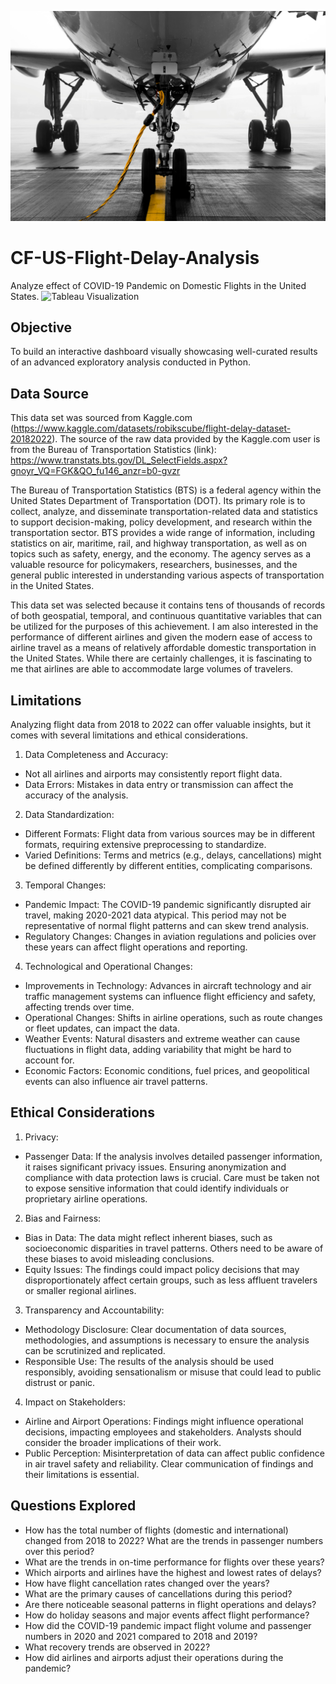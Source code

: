 ![Photo](https://github.com/jawattay/US-Flight-Delay-Analysis--2019-2022-/blob/main/03%20-%20Visuals/pexels-joel-super-188959-2315265.jpg)

# CF-US-Flight-Delay-Analysis

Analyze effect of COVID-19 Pandemic on Domestic Flights in the United States.
![Tableau Visualization](https://public.tableau.com/views/U_S_FlightDelayAnalysis2019-2022/StoryFlightAnalysis?:language=en-US&publish=yes&:sid=&:redirect=auth&:display_count=n&:origin=viz_share_link)

## Objective

To build an interactive dashboard visually showcasing well-curated results of an advanced exploratory analysis conducted in Python.

## Data Source

This data set was sourced from Kaggle.com (https://www.kaggle.com/datasets/robikscube/flight-delay-dataset-20182022). The source of the raw data provided by the Kaggle.com user is from the Bureau of Transportation Statistics (link): https://www.transtats.bts.gov/DL_SelectFields.aspx?gnoyr_VQ=FGK&QO_fu146_anzr=b0-gvzr 

The Bureau of Transportation Statistics (BTS) is a federal agency within the United States Department of Transportation (DOT). Its primary role is to collect, analyze, and disseminate transportation-related data and statistics to support decision-making, policy development, and research within the transportation sector. BTS provides a wide range of information, including statistics on air, maritime, rail, and highway transportation, as well as on topics such as safety, energy, and the economy. The agency serves as a valuable resource for policymakers, researchers, businesses, and the general public interested in understanding various aspects of transportation in the United States.

This data set was selected because it contains tens of thousands of records of both geospatial, temporal, and continuous quantitative variables that can be utilized for the purposes of this achievement. I am also interested in the performance of different airlines and given the modern ease of access to airline travel as a means of relatively affordable domestic transportation in the United States. While there are certainly challenges, it is fascinating to me that airlines are able to accommodate large volumes of travelers. 

## Limitations

Analyzing flight data from 2018 to 2022 can offer valuable insights, but it comes with several limitations and ethical considerations.
1. Data Completeness and Accuracy:
- Not all airlines and airports may consistently report flight data.
- Data Errors: Mistakes in data entry or transmission can affect the accuracy of the analysis.
2. Data Standardization:
- Different Formats: Flight data from various sources may be in different formats, requiring extensive preprocessing to standardize.
- Varied Definitions: Terms and metrics (e.g., delays, cancellations) might be defined differently by different entities, complicating comparisons.
3. Temporal Changes:
- Pandemic Impact: The COVID-19 pandemic significantly disrupted air travel, making 2020-2021 data atypical. This period may not be representative of normal flight patterns and can skew trend analysis.
- Regulatory Changes: Changes in aviation regulations and policies over these years can affect flight operations and reporting.
4. Technological and Operational Changes:
- Improvements in Technology: Advances in aircraft technology and air traffic management systems can influence flight efficiency and safety, affecting trends over time.
- Operational Changes: Shifts in airline operations, such as route changes or fleet updates, can impact the data.
- Weather Events: Natural disasters and extreme weather can cause fluctuations in flight data, adding variability that might be hard to account for.
- Economic Factors: Economic conditions, fuel prices, and geopolitical events can also influence air travel patterns.

## Ethical Considerations

1. Privacy:
- Passenger Data: If the analysis involves detailed passenger information, it raises significant privacy issues. Ensuring anonymization and compliance with data protection laws is crucial. Care must be taken not to expose sensitive information that could identify individuals or proprietary airline operations.
2. Bias and Fairness:
- Bias in Data: The data might reflect inherent biases, such as socioeconomic disparities in travel patterns. Others need to be aware of these biases to avoid misleading conclusions.
- Equity Issues: The findings could impact policy decisions that may disproportionately affect certain groups, such as less affluent travelers or smaller regional airlines.
3. Transparency and Accountability:
- Methodology Disclosure: Clear documentation of data sources, methodologies, and assumptions is necessary to ensure the analysis can be scrutinized and replicated.
- Responsible Use: The results of the analysis should be used responsibly, avoiding sensationalism or misuse that could lead to public distrust or panic.
4. Impact on Stakeholders:
- Airline and Airport Operations: Findings might influence operational decisions, impacting employees and stakeholders. Analysts should consider the broader implications of their work.
- Public Perception: Misinterpretation of data can affect public confidence in air travel safety and reliability. Clear communication of findings and their limitations is essential.

## Questions Explored

- How has the total number of flights (domestic and international) changed from 2018 to 2022? What are the trends in passenger numbers over this period?
- What are the trends in on-time performance for flights over these years?
- Which airports and airlines have the highest and lowest rates of delays?
- How have flight cancellation rates changed over the years?
- What are the primary causes of cancellations during this period?
- Are there noticeable seasonal patterns in flight operations and delays?
- How do holiday seasons and major events affect flight performance?
- How did the COVID-19 pandemic impact flight volume and passenger numbers in 2020 and 2021 compared to 2018 and 2019?
- What recovery trends are observed in 2022?
- How did airlines and airports adjust their operations during the pandemic?
